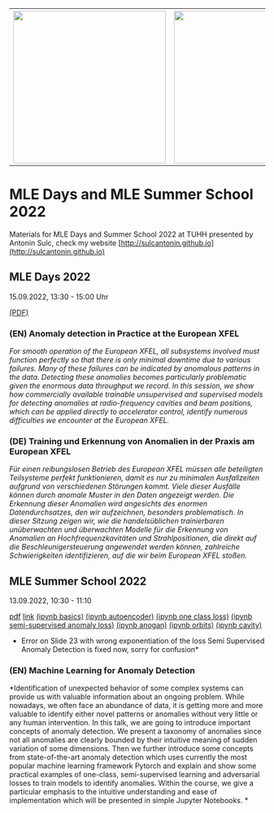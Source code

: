 <table>
  <tr>
    <th>
      <a href="https://www.mle-days.hamburg"><img src="https://www.mle-days.hamburg/assets/images/logo_mle_days_horizontal_white_22.svg"  width="300"></a>
     </th>
    <th> 
       <a href="https://www.mle-school.hamburg"><img src="https://mle-school.hamburg/assets/images/logo_mle_summer_school22_white.svg"  width="300"></a>
    </th>
  </tr>
</table>

# MLE Days and MLE Summer School 2022

Materials for MLE Days and Summer School 2022 at TUHH presented by Antonin Sulc, check my website [http://sulcantonin.github.io](http://sulcantonin.github.io)

## MLE Days 2022
15.09.2022, 13:30 - 15:00 Uhr

[(PDF)](https://github.com/sulcantonin/MLE2022/blob/main/MLE_Days.pdf)

### (EN) Anomaly detection in Practice at the European XFEL
*For smooth operation of the European XFEL, all subsystems involved must function perfectly so that there is only minimal downtime due to various failures. Many of these failures can be indicated by anomalous patterns in the data. Detecting these anomalies becomes particularly problematic given the enormous data throughput we record. In this session, we show how commercially available trainable unsupervised and supervised models for detecting anomalies at radio-frequency cavities and beam positions, which can be applied directly to accelerator control, identify numerous difficulties we encounter at the European XFEL.*

### (DE) Training und Erkennung von Anomalien in der Praxis am European XFEL
*Für einen reibungslosen Betrieb des European XFEL müssen alle beteiligten Teilsysteme perfekt funktionieren, damit es nur zu minimalen Ausfallzeiten aufgrund von verschiedenen Störungen kommt. Viele dieser Ausfälle können durch anomale Muster in den Daten angezeigt werden. Die Erkennung dieser Anomalien wird angesichts des enormen Datendurchsatzes, den wir aufzeichnen, besonders problematisch. In dieser Sitzung zeigen wir, wie die handelsüblichen trainierbaren unüberwachten und überwachten Modelle für die Erkennung von Anomalien an Hochfrequenzkavitäten und Strahlpositionen, die direkt auf die Beschleunigersteuerung angewendet werden können, zahlreiche Schwierigkeiten identifizieren, auf die wir beim European XFEL stoßen.*


## MLE Summer School 2022
13.09.2022, 10:30 - 11:10 

[pdf](https://github.com/sulcantonin/MLE2022/blob/main/MLE_Days.pdf) [link](https://mle-school.hamburg/use-case-desy-i.html) [(ipynb basics)](https://github.com/sulcantonin/MLE2022/blob/main/MLE_Basics.ipynb) [(ipynb autoencoder)](https://github.com/sulcantonin/MLE2022/blob/main/MLE_Autoenc.ipynb) [(ipynb one class loss)](https://github.com/sulcantonin/MLE2022/blob/main/MLE_OCL.ipynb) [(ipynb semi-supervised anomaly loss)](https://github.com/sulcantonin/MLE2022/blob/main/MLE_SAD.ipynb) [(ipynb anogan)](https://github.com/sulcantonin/MLE2022/blob/main/MLE_GAN.ipynb) [(ipynb orbits)](https://github.com/sulcantonin/MLE2022/blob/main/MLE_orbits.ipynb) [(ipynb cavity)](https://github.com/sulcantonin/MLE2022/blob/main/MLE_cavity.ipynb)

* Error on Slide 23 with wrong exponentiation of the loss Semi Supervised Anomaly Detection is fixed now, sorry for confusion*

### (EN) Machine Learning for Anomaly Detection
*Identification of unexpected behavior of some complex systems can provide us with valuable information about an ongoing problem. While nowadays, we often face an abundance of data, it is getting more and more valuable to identify either novel patterns or anomalies without very little or any human intervention. In this talk, we are going to introduce important concepts of anomaly detection. We present a taxonomy of anomalies since not all anomalies are clearly bounded by their intuitive meaning of sudden variation of some dimensions. Then we further introduce some concepts from state-of-the-art anomaly detection which uses currently the most popular machine learning framework Pytorch and explain and show some practical examples of one-class, semi-supervised learning and adversarial losses to train models to identify anomalies. Within the course, we give a particular emphasis to the intuitive understanding and ease of implementation which will be presented in simple Jupyter Notebooks. *
